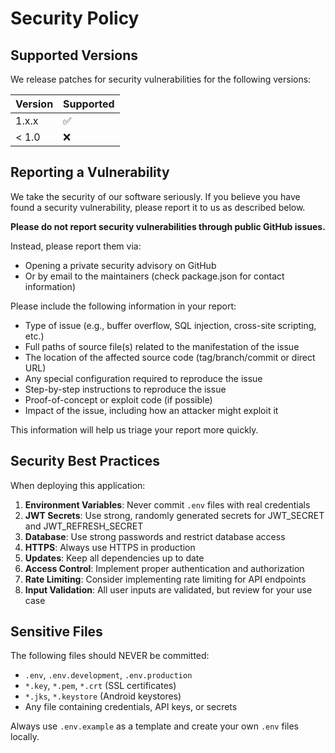 # Security Policy

## Supported Versions

We release patches for security vulnerabilities for the following versions:

| Version | Supported          |
| ------- | ------------------ |
| 1.x.x   | :white_check_mark: |
| < 1.0   | :x:                |

## Reporting a Vulnerability

We take the security of our software seriously. If you believe you have found a security vulnerability, please report it to us as described below.

**Please do not report security vulnerabilities through public GitHub issues.**

Instead, please report them via:

-   Opening a private security advisory on GitHub
-   Or by email to the maintainers (check package.json for contact information)

Please include the following information in your report:

-   Type of issue (e.g., buffer overflow, SQL injection, cross-site scripting, etc.)
-   Full paths of source file(s) related to the manifestation of the issue
-   The location of the affected source code (tag/branch/commit or direct URL)
-   Any special configuration required to reproduce the issue
-   Step-by-step instructions to reproduce the issue
-   Proof-of-concept or exploit code (if possible)
-   Impact of the issue, including how an attacker might exploit it

This information will help us triage your report more quickly.

## Security Best Practices

When deploying this application:

1. **Environment Variables**: Never commit `.env` files with real credentials
2. **JWT Secrets**: Use strong, randomly generated secrets for JWT_SECRET and JWT_REFRESH_SECRET
3. **Database**: Use strong passwords and restrict database access
4. **HTTPS**: Always use HTTPS in production
5. **Updates**: Keep all dependencies up to date
6. **Access Control**: Implement proper authentication and authorization
7. **Rate Limiting**: Consider implementing rate limiting for API endpoints
8. **Input Validation**: All user inputs are validated, but review for your use case

## Sensitive Files

The following files should NEVER be committed:

-   `.env`, `.env.development`, `.env.production`
-   `*.key`, `*.pem`, `*.crt` (SSL certificates)
-   `*.jks`, `*.keystore` (Android keystores)
-   Any file containing credentials, API keys, or secrets

Always use `.env.example` as a template and create your own `.env` files locally.
